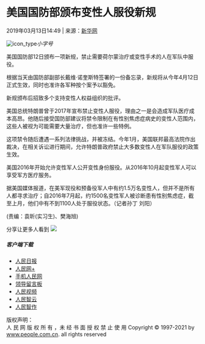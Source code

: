 # 美国国防部颁布变性人服役新规

2019年03月13日14:49 | 来源：[新华网](http://www.xinhuanet.com/world/2019-03/13/c_1124230375.htm)

![icon_type](/img/2020wbc/imgs/icon_type.png)_小字号_

美国国防部12日颁布一项新规，禁止需要荷尔蒙治疗或变性手术的人在军队中服役。

根据当天由国防部副部长戴维·诺奎斯特签署的一份备忘录，新规将从今年4月12日正式生效，同时也准许各军种按个案予以豁免。

新规颁布后招致多个支持变性人权益组织的批评。

美国总统特朗普曾于2017年宣布禁止变性人服役，理由之一是会造成军队医疗成本高昂。他随后接受国防部建议将禁令限制在有性别焦虑症病史的变性人范围内，这些人被视为可能需要大量治疗，但也准许一些特例。

这项禁令随后遭遇一系列法律挑战，并被冻结。今年1月，美国联邦最高法院作出裁决，在相关诉讼进行期间，允许特朗普政府禁止大多数变性人在军队服役的政策生效。

美国2016年开始允许变性军人公开变性身份服役。从2016年10月起变性军人可以享受军方医疗服务。

据美国媒体报道，在美军现役和预备役军人中有约1.5万名变性人，但并不是所有人都寻求治疗；自2016年7月起，约1500名变性军人被诊断患有性别焦虑症，截至上月，他们中有不到1100人处于服役状态。（记者孙丁 刘阳）

(责编：袁昕(实习生)、樊海旭)

分享让更多人看到 ![](/img/2020wbc/imgs/share.png) 

##### 客户端下载
- [人民日报](http://www.people.com.cn/GB/123231/365206/index.html)  
- [人民网+](http://www.people.cn/app/download.html)  
- [手机人民网](http://www.people.com.cn/GB/123231/365208/index.html)  
- [领导留言板](http://leaders.people.com.cn/GB/178291/407226/index.html)  
- [人民视频](http://5g.people.cn/rmspdown/)  
- [人民智云](http://www.people.cn/rmzy/download.html)  
- [人民智作](http://coo.people.cn/)  

版权声明：  
人 民 网 版 权 所 有 ，未 经 书 面 授 权 禁 止 使 用 Copyright © 1997-2021 by www.people.com.cn. all rights reserved
<!-- tcd_original_link http://world.people.com.cn/n1/2019/0313/c1002-30974352.html -->
